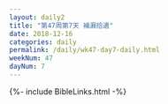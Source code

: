 ```yaml
---
layout: daily2
title: "第47周第7天 補漏拾遺"
date: 2018-12-16
categories: daily
permalink: /daily/wk47-day7-daily.html
weekNum: 47
dayNum: 7
---
```


{%- include BibleLinks.html -%}

